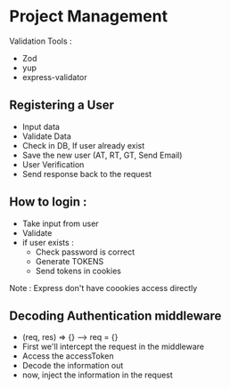 # Project Management

Validation Tools :

- Zod
- yup
- express-validator

## Registering a User

- Input data
- Validate Data
- Check in DB, If user already exist
- Save the new user (AT, RT, GT, Send Email)
- User Verification
- Send response back to the request

## How to login :

- Take input from user
- Validate
- if user exists :
  - Check password is correct
  - Generate TOKENS
  - Send tokens in cookies

Note : Express don't have coookies access directly

## Decoding Authentication middleware

- (req, res) => {} --> req = {}
- First we'll intercept the request in the middleware
- Access the accessToken
- Decode the information out
- now, inject the information in the request
